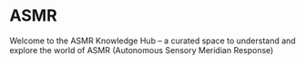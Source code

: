 # ASMR
Welcome to the ASMR Knowledge Hub – a curated space to understand and explore the world of ASMR (Autonomous Sensory Meridian Response)
